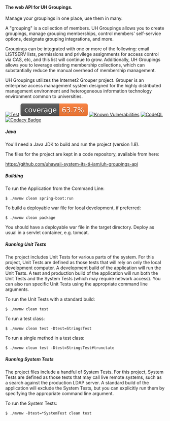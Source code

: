 #### The web API for UH Groupings.

Manage your groupings in one place, use them in many.

A "grouping" is a collection of members. UH Groupings allows you to create groupings, manage grouping memberships, control members' self-service options, designate grouping integrations, and more.

Groupings can be integrated with one or more of the following: email LISTSERV lists, permissions and privilege assignments for access control via CAS, etc, and this list will continue to grow.  Additionally, UH Groupings allows you to leverage existing membership collections, which can substantially reduce the manual overhead of membership management.

UH Groupings utilizes the Internet2 Grouper project.  Grouper is an enterprise access management system designed for the highly distributed management environment and heterogeneous information technology environment common to universities.

[![Test](https://github.com/uhawaii-system-its-ti-iam/uh-groupings-api/actions/workflows/push_pull_testing.yml/badge.svg)](https://github.com/uhawaii-system-its-ti-iam/uh-groupings-api/actions/workflows/push_pull_testing.yml)
[![Coverage Status](https://github.com/uhawaii-system-its-ti-iam/uh-groupings-api/blob/badges/jacoco.svg)](https://github.com/uhawaii-system-its-ti-iam/uh-groupings-api/actions/workflows/coverage.yml)
[![Known Vulnerabilities](https://snyk.io/test/github/uhawaii-system-its-ti-iam/uh-groupings-api/badge.svg)](https://snyk.io/test/github/uhawaii-system-its-ti-iam/uh-groupings-api)
[![CodeQL](https://github.com/yertsti/uh-groupings-api/actions/workflows/codeql.yml/badge.svg)](https://github.com/uhawaii-system-its-ti-iam/uh-groupings-api/actions/workflows/codeql.yml)
[![Codacy Badge](https://app.codacy.com/project/badge/Grade/cd7ffbd709394483a61472a2c87b0aaf)](https://www.codacy.com/gh/uhawaii-system-its-ti-iam/uh-groupings-api/dashboard?utm_source=github.com&amp;utm_medium=referral&amp;utm_content=uhawaii-system-its-ti-iam/uh-groupings-api&amp;utm_campaign=Badge_Grade)

##### Java
You'll need a Java JDK to build and run the project (version 1.8).

The files for the project are kept in a code repository,
available from here:

https://github.com/uhawaii-system-its-ti-iam/uh-groupings-api

##### Building
To run the Application from the Command Line:

    $ ./mvnw clean spring-boot:run

To build a deployable war file for local development, if preferred:

    $ ./mvnw clean package

You should have a deployable war file in the target directory.
Deploy as usual in a servlet container, e.g. tomcat.

##### Running Unit Tests
The project includes Unit Tests for various parts of the system.
For this project, Unit Tests are defined as those tests that will
rely on only the local development computer.
A development build of the application will run the Unit Tests.
A test and production build of the application will run both the
Unit Tests and the System Tests (which may require network access).
You can also run specific Unit Tests using the appropriate command
line arguments.

To run the Unit Tests with a standard build:

    $ ./mvnw clean test

To run a test class:

    $ ./mvnw clean test -Dtest=StringsTest

To run a single method in a test class:

    $ ./mvnw clean test -Dtest=StringsTest#trunctate

##### Running System Tests
The project files include a handful of System Tests.
For this project, System Tests are defined as those tests that may
call live remote systems, such as a search against the production
LDAP server. A standard build of the application will exclude the
System Tests, but you can explicitly run them by specifying the
appropriate command line argument.

To run the System Tests:

    $ ./mvnw -Dtest=*SystemTest clean test
